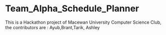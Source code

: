 # Team_Alpha_Schedule_Planner
This is a Hackathon project of Macewan University Computer Science Club, the contributors are : Ayub,Brant,Tarik, Ashley
